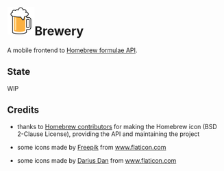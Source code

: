<img align="left" width="64" height="64" src="icons/icon.png">
<h1>Brewery</h1>

A mobile frontend to [Homebrew formulae API](https://formulae.brew.sh).

## State

WIP

## Credits

- thanks to <a href="https://brew.sh" title="brew">Homebrew contributors</a> for making the Homebrew icon (BSD 2-Clause License), providing the API and maintaining the project

- some icons made by <a href="https://www.freepik.com" title="Freepik">Freepik</a> from <a href="https://www.flaticon.com/" title="Flaticon">www.flaticon.com</a>

- some icons made by <a href="http://www.dariusdan.com" title="Darius Dan">Darius Dan</a> from <a href="https://www.flaticon.com/" title="Flaticon">www.flaticon.com</a>
